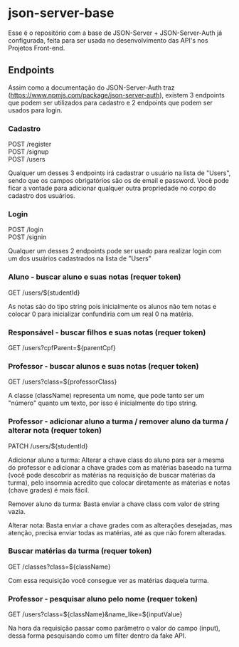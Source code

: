 # json-server-base

Esse é o repositório com a base de JSON-Server + JSON-Server-Auth já configurada, feita para ser usada no desenvolvimento das API's nos Projetos Front-end.

## Endpoints

Assim como a documentação do JSON-Server-Auth traz (https://www.npmjs.com/package/json-server-auth), existem 3 endpoints que podem ser utilizados para cadastro e 2 endpoints que podem ser usados para login.

### Cadastro

POST /register <br/>
POST /signup <br/>
POST /users

Qualquer um desses 3 endpoints irá cadastrar o usuário na lista de "Users", sendo que os campos obrigatórios são os de email e password.
Você pode ficar a vontade para adicionar qualquer outra propriedade no corpo do cadastro dos usuários.

### Login

POST /login <br/>
POST /signin

Qualquer um desses 2 endpoints pode ser usado para realizar login com um dos usuários cadastrados na lista de "Users"

### Aluno - buscar aluno e suas notas (requer token)

GET /users/${studentId}

As notas são do tipo string pois inicialmente os alunos não tem notas e colocar 0 para inicializar confundiria com um real 0 na matéria.

### Responsável - buscar filhos e suas notas (requer token)

GET /users?cpfParent=${parentCpf}

### Professor - buscar alunos e suas notas (requer token)

GET /users?class=${professorClass}

A classe (className) representa um nome, que pode tanto ser um "número" quanto um texto, por isso é inicialmente do tipo string.

### Professor - adicionar aluno a turma / remover aluno da turma / alterar nota (requer token)

PATCH /users/${studentId}

Adicionar aluno a turma:
Alterar a chave class do aluno para ser a mesma do professor e adicionar a chave grades com as matérias baseado na turma (você pode descobrir as matérias na requisição de buscar matérias da turma), pelo insomnia acredito que colocar diretamente as máterias e notas (chave grades) é mais fácil.

Remover aluno da turma:
Basta enviar a chave class com valor de string vazia.

Alterar nota:
Basta enviar a chave grades com as alterações desejadas, mas atenção, precisa enviar todas as matérias, até as que não forem alteradas.

### Buscar matérias da turma (requer token)

GET /classes?class=${className}

Com essa requisição você consegue ver as matérias daquela turma.


### Professor - pesquisar aluno pelo nome (requer token)

GET /users?class=${className}&name_like=${inputValue}

Na hora da requisição passar como parâmetro o valor do campo (input), dessa forma pesquisando como um filter dentro da fake API.

